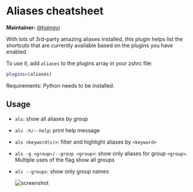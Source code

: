 # Aliases cheatsheet

**Maintainer:** [@hqingyi](https://github.com/hqingyi)

With lots of 3rd-party amazing aliases installed, this plugin helps list the
shortcuts that are currently available based on the plugins you have enabled.

To use it, add `aliases` to the plugins array in your zshrc file:

```zsh
plugins=(aliases)
```

Requirements: Python needs to be installed.

## Usage

-   `als`: show all aliases by group

-   `als -h/--help`: print help message

-   `als <keyword(s)>`: filter and highlight aliases by `<keyword>`

-   `als -g <group>/--group <group>`: show only aliases for group `<group>`.
    Multiple uses of the flag show all groups

-   `als --groups`: show only group names

    ![screenshot](https://github.com/ohmyzsh/ohmyzsh/assets/66907184/5bfa00ea-5fc3-4e97-8b22-2f74f6b948c7)
